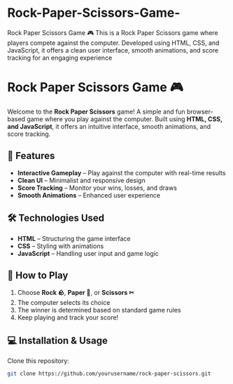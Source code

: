 # Rock-Paper-Scissors-Game-
Rock Paper Scissors Game 🎮 This is a Rock Paper Scissors game where players compete against the computer. Developed using HTML, CSS, and JavaScript, it offers a clean user interface, smooth animations, and score tracking for an engaging experience

# Rock Paper Scissors Game 🎮  

Welcome to the **Rock Paper Scissors** game! A simple and fun browser-based game where you play against the computer. Built using **HTML, CSS, and JavaScript**, it offers an intuitive interface, smooth animations, and score tracking.  

## 🌟 Features  
- **Interactive Gameplay** – Play against the computer with real-time results  
- **Clean UI** – Minimalist and responsive design  
- **Score Tracking** – Monitor your wins, losses, and draws  
- **Smooth Animations** – Enhanced user experience  

## 🛠 Technologies Used  
- **HTML** – Structuring the game interface  
- **CSS** – Styling with animations  
- **JavaScript** – Handling user input and game logic  

## 🚀 How to Play  
1. Choose **Rock 🪨**, **Paper 📄**, or **Scissors ✂**  
2. The computer selects its choice  
3. The winner is determined based on standard game rules  
4. Keep playing and track your score!  
 

## 💻 Installation & Usage  
Clone this repository:  
```sh
git clone https://github.com/yourusername/rock-paper-scissors.git  
